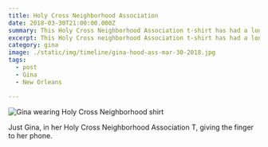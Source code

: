 ```yaml
---
title: Holy Cross Neighborhood Association
date: 2018-03-30T21:00:00.000Z
summary: This Holy Cross Neighborhood Association t-shirt has had a long run.
excerpt: This Holy Cross neighborhood Association t-shirt has had a long run.
category: gina
image: ./static/img/timeline/gina-hood-ass-mar-30-2018.jpg
tags:
  - post 
  - Gina
  - New Orleans

---
```


![Gina wearing Holy Cross Neighborhood shirt](/static/img/gina/gina-hood-ass-mar-30-2018.jpg "Gina wearing Holy Cross Neighborhood shirt")

Just Gina, in her Holy Cross Neighborhood Association T, giving the finger to her phone.